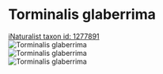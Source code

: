 
Torminalis glaberrima
=====================
  
[iNaturalist taxon id: 1277891](https://www.inaturalist.org/taxa/1277891)  
![Torminalis glaberrima](https://inaturalist-open-data.s3.amazonaws.com/photos/43407240/medium.jpeg)  
![Torminalis glaberrima](https://inaturalist-open-data.s3.amazonaws.com/photos/43407277/medium.jpeg)  
![Torminalis glaberrima](https://inaturalist-open-data.s3.amazonaws.com/photos/43407292/medium.jpeg)